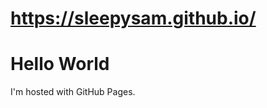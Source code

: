 # https://sleepysam.github.io/


<!DOCTYPE html>
<html>
<body>
<h1>Hello World</h1>
<p>I'm hosted with GitHub Pages.</p>
</body>
</html>
